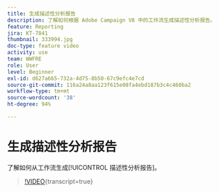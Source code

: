 ```yaml
---
title: 生成描述性分析报告
description: 了解如何根据 Adobe Campaign V8 中的工作流生成描述性分析报告。
feature: Reporting
jira: KT-7841
thumbnail: 333994.jpg
doc-type: feature video
activity: use
team: WWFRE
role: User
level: Beginner
exl-id: d627a665-732a-4d75-8b50-67c9efc4e7cd
source-git-commit: 116a24a8aa123f615e08fa4ebd187b3c4c460ba2
workflow-type: tm+mt
source-wordcount: '38'
ht-degree: 94%

---
```


# 生成描述性分析报告

了解如何从工作流生成[!UICONTROL 描述性分析报告]。

>[!VIDEO](https://video.tv.adobe.com/v/333994?quality=12&learn=on){transcript=true}
